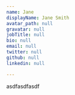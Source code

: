 ```yaml
---
name: Jane
displayName: Jane Smith
avatar_path: null
gravatar: null
jobTitle: null
bio: null
email: null
twitter: null
github: null
linkedin: null

---
```

<p>asdfasdfasdf</p>
